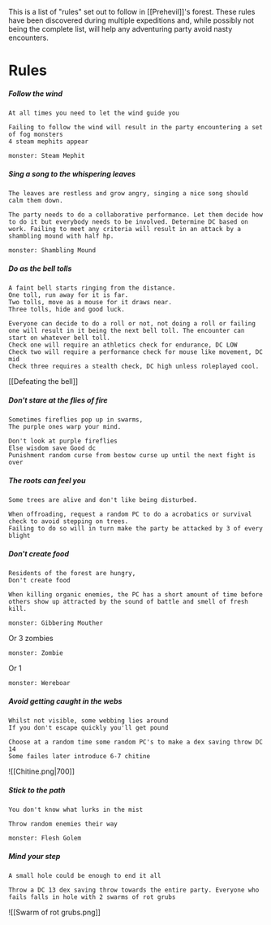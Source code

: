 This is a list of "rules" set out to follow in [[Prehevil]]'s forest. These rules have been discovered during multiple expeditions and, while possibly not being the complete list, will help any adventuring party avoid nasty encounters. 


# Rules 


##### Follow the wind

	At all times you need to let the wind guide you

	Failing to follow the wind will result in the party encountering a set of fog monsters
	4 steam mephits appear

```statblock
monster: Steam Mephit
```



##### Sing a song to the whispering leaves

	The leaves are restless and grow angry, singing a nice song should calm them down.

	The party needs to do a collaborative performance. Let them decide how to do it but everybody needs to be involved. Determine DC based on work. Failing to meet any criteria will result in an attack by a shambling mound with half hp. 

```statblock
monster: Shambling Mound
```

##### Do as the bell tolls

	A faint bell starts ringing from the distance. 
	One toll, run away for it is far.
	Two tolls, move as a mouse for it draws near.
	Three tolls, hide and good luck. 

	Everyone can decide to do a roll or not, not doing a roll or failing one will result in it being the next bell toll. The encounter can start on whatever bell toll.
	Check one will require an athletics check for endurance, DC LOW
	Check two will require a performance check for mouse like movement, DC mid
	Check three requires a stealth check, DC high unless roleplayed cool. 

[[Defeating the bell]] 




##### Don't stare at the flies of fire

	Sometimes fireflies pop up in swarms,
	The purple ones warp your mind.

	Don't look at purple fireflies 
	Else wisdom save Good dc
	Punishment random curse from bestow curse up until the next fight is over




##### The roots can feel you

	Some trees are alive and don't like being disturbed.

	When offroading, request a random PC to do a acrobatics or survival check to avoid stepping on trees. 
	Failing to do so will in turn make the party be attacked by 3 of every blight




##### Don't create food

	Residents of the forest are hungry, 
	Don't create food

	When killing organic enemies, the PC has a short amount of time before others show up attracted by the sound of battle and smell of fresh kill.


```statblock
monster: Gibbering Mouther
```
 Or 3 zombies
```statblock
monster: Zombie
```

Or 1

```statblock
monster: Wereboar
```


##### Avoid getting caught in the webs

	Whilst not visible, some webbing lies around
	If you don't escape quickly you'll get pound

	Choose at a random time some random PC's to make a dex saving throw DC 14
	Some failes later introduce 6-7 chitine

![[Chitine.png|700]]

##### Stick to the path

	You don't know what lurks in the mist

	Throw random enemies their way

```statblock
monster: Flesh Golem
```


##### Mind your step

	A small hole could be enough to end it all

	Throw a DC 13 dex saving throw towards the entire party. Everyone who fails falls in hole with 2 swarms of rot grubs

![[Swarm of rot grubs.png]]
